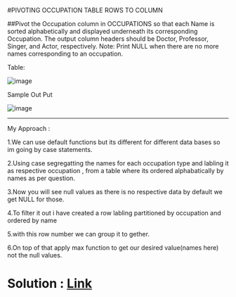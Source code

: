 #PIVOTING OCCUPATION TABLE ROWS TO COLUMN

##Pivot the Occupation column in OCCUPATIONS so that each Name is sorted alphabetically and displayed underneath its corresponding Occupation. The output column headers should be Doctor, Professor, Singer, and Actor, respectively.
Note: Print NULL when there are no more names corresponding to an occupation.

Table:

![image](https://github.com/DeepanRaju-exe/Hacker_Rank_SQL_Solutions/assets/68472546/f7208f9c-f384-4d9c-a2a7-579eeb112dd6)

Sample Out Put

![image](https://github.com/DeepanRaju-exe/Hacker_Rank_SQL_Solutions/assets/68472546/f60088a7-8379-4f9d-843e-81f7623d41b4)

---

My Approach :

1.We can use default functions but its different for different data bases so im going by case statements.

2.Using case segregatting the names for each occupation type and labling it as respective occupation , from a table where its ordered alphabatically by names as per question.

3.Now you will see null values as there is no respective data by default we get NULL for those.

4.To filter it out i have created a row labling partitioned by occupation and ordered by name 

5.with this row number we can group it to gether.

6.On top of that apply max function to get our desired value(names here) not the null values.


Solution : [Link](https://github.com/DeepanRaju-exe/Hacker_Rank_SQL_Solutions/blob/main/pivot_occupation.sql)
====================



